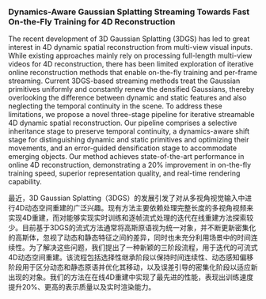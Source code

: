 ### Dynamics-Aware Gaussian Splatting Streaming Towards Fast On-the-Fly Training for 4D Reconstruction

The recent development of 3D Gaussian Splatting (3DGS) has led to great interest in 4D dynamic spatial reconstruction from multi-view visual inputs. While existing approaches mainly rely on processing full-length multi-view videos for 4D reconstruction, there has been limited exploration of iterative online reconstruction methods that enable on-the-fly training and per-frame streaming. Current 3DGS-based streaming methods treat the Gaussian primitives uniformly and constantly renew the densified Gaussians, thereby overlooking the difference between dynamic and static features and also neglecting the temporal continuity in the scene. To address these limitations, we propose a novel three-stage pipeline for iterative streamable 4D dynamic spatial reconstruction. Our pipeline comprises a selective inheritance stage to preserve temporal continuity, a dynamics-aware shift stage for distinguishing dynamic and static primitives and optimizing their movements, and an error-guided densification stage to accommodate emerging objects. Our method achieves state-of-the-art performance in online 4D reconstruction, demonstrating a 20% improvement in on-the-fly training speed, superior representation quality, and real-time rendering capability.

最近，3D Gaussian Splatting（3DGS）的发展引发了对从多视角视觉输入中进行4D动态空间重建的广泛兴趣。现有方法主要依赖处理完整长度的多视角视频来实现4D重建，而对能够实现实时训练和逐帧流式处理的迭代在线重建方法探索较少。目前基于3DGS的流式方法通常将高斯原语视为统一对象，并不断更新密集化的高斯体，忽视了动态和静态特征之间的差异，同时也未充分利用场景中的时间连续性。为了解决这些问题，我们提出了一种新颖的三阶段流程，用于迭代的可流式4D动态空间重建。该流程包括选择性继承阶段以保持时间连续性、动态感知偏移阶段用于区分动态和静态原语并优化其移动，以及误差引导的密集化阶段以适应新出现的对象。我们的方法在在线4D重建中实现了最先进的性能，表现出训练速度提升20%、更高的表示质量以及实时渲染能力。
